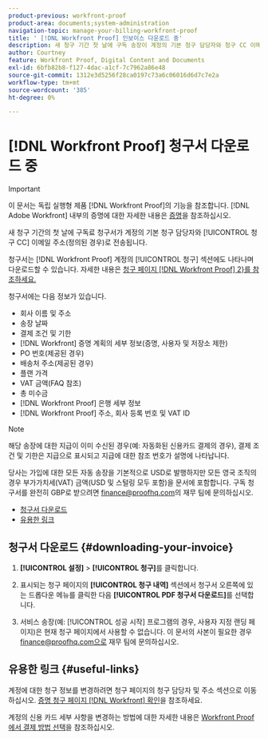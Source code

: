 ```yaml
---
product-previous: workfront-proof
product-area: documents;system-administration
navigation-topic: manage-your-billing-workfront-proof
title: ' [!DNL Workfront Proof] 인보이스 다운로드 중'
description: 새 청구 기간 첫 날에 구독 송장이 계정의 기본 청구 담당자와 청구 CC 이메일 주소(정의된 경우)로 전송됩니다.
author: Courtney
feature: Workfront Proof, Digital Content and Documents
exl-id: 6bfb82b8-f127-4dac-a1cf-7c7962a86e48
source-git-commit: 1312e3d5256f28ca0197c73a6c06016d6d7c7e2a
workflow-type: tm+mt
source-wordcount: '385'
ht-degree: 0%

---
```


# [!DNL Workfront Proof] 청구서 다운로드 중

>[!IMPORTANT]
>
>이 문서는 독립 실행형 제품 [!DNL Workfront Proof]의 기능을 참조합니다. [!DNL Adobe Workfront] 내부의 증명에 대한 자세한 내용은 [증명](../../../review-and-approve-work/proofing/proofing.md)을 참조하십시오.

새 청구 기간의 첫 날에 구독료 청구서가 계정의 기본 청구 담당자와 [!UICONTROL 청구 CC] 이메일 주소(정의된 경우)로 전송됩니다.

청구서는 [!DNL Workfront Proof] 계정의 [!UICONTROL 청구] 섹션에도 나타나며 다운로드할 수 있습니다. 자세한 내용은 [청구 페이지 [!DNL Workfront Proof] 2&rbrace;를 참조하세요.](../../../workfront-proof/wp-billingsettings/manage-your-billing/wp-billing-page.md)

청구서에는 다음 정보가 있습니다.

* 회사 이름 및 주소
* 송장 날짜
* 결제 조건 및 기한
* [!DNL Workfront] 증명 계획의 세부 정보(증명, 사용자 및 저장소 제한)
* PO 번호(제공된 경우)
* 배송처 주소(제공된 경우)
* 플랜 가격
* VAT 금액(FAQ 참조)
* 총 미수금
* [!DNL Workfront Proof] 은행 세부 정보
* [!DNL Workfront Proof] 주소, 회사 등록 번호 및 VAT ID

>[!NOTE]
>
> 해당 송장에 대한 지급이 이미 수신된 경우(예: 자동화된 신용카드 결제의 경우), 결제 조건 및 기한은 지급으로 표시되고 지급에 대한 참조 번호가 설명에 나타납니다.

당사는 가입에 대한 모든 자동 송장을 기본적으로 USD로 발행하지만 모든 영국 조직의 경우 부가가치세(VAT) 금액(USD 및 스털링 모두 포함)을 문서에 포함합니다. 구독 청구서를 완전히 GBP로 받으려면 [finance@proofhq.com](mailto:finance@proofhq.com)의 재무 팀에 문의하십시오.

* [청구서 다운로드](#downloading-your-invoice)
* [유용한 링크](#useful-links)

## 청구서 다운로드 {#downloading-your-invoice}

1. **[!UICONTROL 설정]** > **[!UICONTROL 청구]**&#x200B;를 클릭합니다.

1. 표시되는 청구 페이지의 **[!UICONTROL 청구 내역]** 섹션에서 청구서 오른쪽에 있는 드롭다운 메뉴를 클릭한 다음 **[!UICONTROL PDF 청구서 다운로드]**&#x200B;를 선택합니다.

1. 서비스 송장(예: [!UICONTROL 성공 시작] 프로그램의 경우, 사용자 지정 랜딩 페이지)은 현재 청구 페이지에서 사용할 수 없습니다. 이 문서의 사본이 필요한 경우 finance@proofhq.com으로 재무 팀에 문의하십시오.

## 유용한 링크 {#useful-links}

계정에 대한 청구 정보를 변경하려면 청구 페이지의 청구 담당자 및 주소 섹션으로 이동하십시오. [증명 청구 페이지 [!DNL Workfront] 확인](../../../workfront-proof/wp-billingsettings/manage-your-billing/wp-billing-page.md)을 참조하세요.

계정의 신용 카드 세부 사항을 변경하는 방법에 대한 자세한 내용은 [Workfront Proof에서 결제 방법 선택](../../../workfront-proof/wp-billingsettings/manage-your-billing/choose-payment-method-in-wp.md)을 참조하십시오.

<!--For the detailed information on payments and invoicing, see [Account Payment in Workfront Proof](../../../workfront-proof/wp-billingsettings/manage-your-billing/acct-payment-in-wp.md). -->
